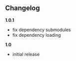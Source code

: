 

##  Changelog

**1.0.1**
- fix dependency submodules
- fix dependency loading

**1.0**
- initial release